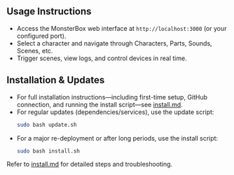## Usage Instructions

- Access the MonsterBox web interface at `http://localhost:3000` (or your configured port).
- Select a character and navigate through Characters, Parts, Sounds, Scenes, etc.
- Trigger scenes, view logs, and control devices in real time.

## Installation & Updates

- For full installation instructions—including first-time setup, GitHub connection, and running the install script—see [install.md](./install.md).
- For regular updates (dependencies/services), use the update script:
  ```bash
  sudo bash update.sh
  ```
- For a major re-deployment or after long periods, use the install script:
  ```bash
  sudo bash install.sh
  ```

Refer to [install.md](./install.md) for detailed steps and troubleshooting.